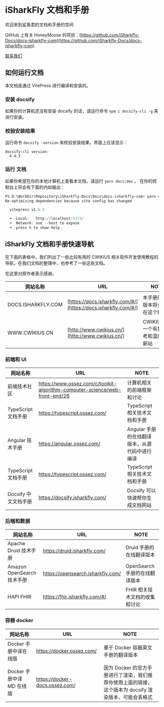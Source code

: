 # iSharkFly 文档和手册

欢迎来到鲨鱼君的文档和手册的空间

GitHub 上有关 HoneyMoose
的项目：[https://github.com/iSharkfly-Docs/docs-isharkfly-com](https://github.com/iSharkfly-Docs/docs-isharkfly-com)

[联系我们](CONTACT.md ':include')

## 如何运行文档

本文档是通过 VitePress 进行编译和安装的。

### 安装 docsify

如果你的计算机还没有安装 docsify 的话，请运行命令  `npm i docsify-cli -g` 来进行安装。

### 校验安装结果

运行命令 `docsify -version` 来校验安装结果，界面上应该显示：

```text
docsify-cli version:
  4.4.3
```

### 运行 文档

如果你希望在你的本地计算机上查看本文档，请运行  `yarn docs:dev` ， 在你的控制台上将会有下面的内如输出：

```powershell
PS D:\WorkDir\Repository\iSharkfly-Docs\Docs\docs-isharkfly-com> yarn docs:dev  
Re-optimizing dependencies because vite config has changed

  vitepress v1.6.3

  ➜  Local:   http://localhost:5173/
  ➜  Network: use --host to expose
  ➜  press h to show help

```

## iSharkFly 文档和手册快速导航

在下面的表格中，我们列出了一些比较有用的 CWIKIUS 相关软件开发使用教程的导航，在我们文档的整理中，也参考了一些这些文档。

在这里对原作者表示感谢。

| 网站名称               | URL                                                            | NOTE                      | GitHub                                                                                                       | 
|--------------------|----------------------------------------------------------------|---------------------------|--------------------------------------------------------------------------------------------------------------|
| DOCS.ISHARKFLY.COM | [https://docs.isharkfly.com/#/](https://docs.isharkfly.com/#/) | 本手册的编译版本将会部署在这个链接上        | [https://github.com/iSharkfly-Docs/docs-isharkfly-com](https://github.com/iSharkfly-Docs/docs-isharkfly-com) |
| WWW.CWIKIUS.CN     | [http://www.cwikius.cn/](http://www.cwikius.cn/)               | CWIKIUS.CN 一个有独立思考和温度的清新站 | N/A                                                                                                          |

### 前端和 UI

| 网站名称            | URL                                                                         | NOTE                        |
|-----------------|-----------------------------------------------------------------------------|-----------------------------|
| 前端技术社区          | https://www.ossez.com/c/toolkit-algorithm-computer-science/web-front-end/26 | 计算机相关的前端框架和讨论               |
| TypeScript 文档手册 | https://typescript.ossez.com/                                               | TypeScript 相关技术文档和手册        |
| Angular 技术手册    | https://angular.ossez.com/                                                  | Angular 手册的在线翻译版本，从源代码中进行编译 |
| TypeScript 文档手册 | https://typescript.ossez.com/                                               | TypeScript 相关技术文档和手册        |
| Docsify 中文文档手册  | https://docsify.isharkfly.com/                                              | Docsify 可以快速帮你生成文档网站        |

### 后端和数据

| 网站名称                   | URL                               | NOTE                 |
|------------------------|-----------------------------------|----------------------|
| Apache Druid 技术手册      | https://druid.isharkfly.com/      | Druid 手册的在线翻译版本      |
| Amazon OpenSearch 技术手册 | https://opensearch.isharkfly.com/ | OpenSearch 手册的在线翻译版本 |
| HAPI FHIR              | https://fhir.isharkfly.com/#/     | FHIR 相关技术文档的收集和讨论    |

### 容器 docker

| 网站名称               | URL                            | NOTE                                                        |
|--------------------|--------------------------------|-------------------------------------------------------------|
| Docker 手册中译在线版     | https://docker.ossez.com/      | 基于 Docker 容器英文手册的翻译版本                                       |
| Docker 手册中译 MD 在线版 | https://docker-docs.ossez.com/ | 因为 Docker 的官方手册进行了渲染，我们推荐你使用上面的链接，这个版本为 docsify 渲染版本，可能会丢格式 |